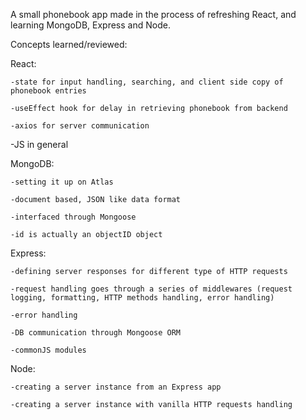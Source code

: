 A small phonebook app made in the process of refreshing React, and learning MongoDB, Express and Node.

Concepts learned/reviewed:

React:

	-state for input handling, searching, and client side copy of phonebook entries

	-useEffect hook for delay in retrieving phonebook from backend

	-axios for server communication

-JS in general


MongoDB:

	-setting it up on Atlas

	-document based, JSON like data format

	-interfaced through Mongoose

	-id is actually an objectID object

Express:

	-defining server responses for different type of HTTP requests

	-request handling goes through a series of middlewares (request logging, formatting, HTTP methods handling, error handling)

	-error handling

	-DB communication through Mongoose ORM

	-commonJS modules

Node:

	-creating a server instance from an Express app

	-creating a server instance with vanilla HTTP requests handling 
